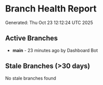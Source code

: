 # Branch Health Report
Generated: Thu Oct 23 12:12:24 UTC 2025

## Active Branches
- **main** - 23 minutes ago by Dashboard Bot

## Stale Branches (>30 days)
No stale branches found
